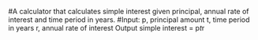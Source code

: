 #A calculator that calculates simple interest given principal, annual rate of interest and time period in years.
#Input:
   p, principal amount
   t, time period in years
   r, annual rate of interest
Output
   simple interest = p*t*r
